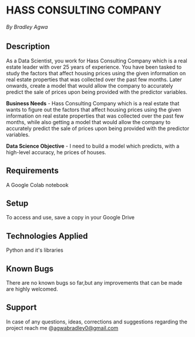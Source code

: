 # HASS CONSULTING COMPANY

###### By Bradley Agwa

## Description
As a Data Scientist, you work for Hass Consulting Company which is a real estate leader with over 25 years of experience. You have been tasked to study the factors that affect housing prices using the given information on real estate properties that was collected over the past few months. Later onwards, create a model that would allow the company to accurately predict the sale of prices upon being provided with the predictor variables.

**Business Needs** - Hass Consulting Company which is a real estate that wants to figure out the factors that affect housing prices using the given information on real estate properties that was collected over the past few months, while also getting a model that would allow the company to accurately predict the sale of prices upon being provided with the predictor variables.

**Data Science Objective** - I need to build a model which predicts, with a high-level accuracy, he prices of houses.

## Requirements
A Google Colab notebook

## Setup 
To access and use, save a copy in your Google Drive

## Technologies Applied
Python and it's libraries
## Known Bugs
There are no known bugs so far,but any improvements that can be made are highly welcomed.

## Support 
In case of any questions, ideas, corrections and suggestions regarding the project reach me @agwabradley0@gmail.com

